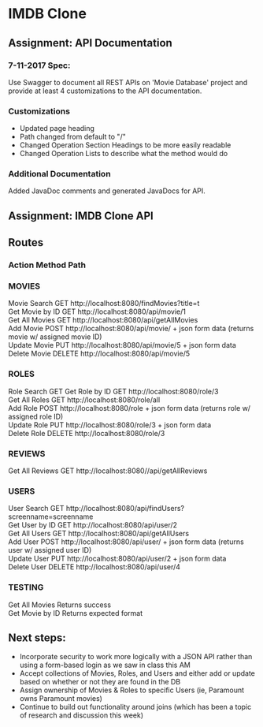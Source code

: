 # IMDB Clone

## Assignment: API Documentation 

### 7-11-2017 Spec:
Use Swagger to document all REST APIs on 'Movie Database' project and provide at least 4 customizations to the API documentation.

### Customizations
* Updated page heading
* Path changed from default to "/"
* Changed Operation Section Headings to be more easily readable
* Changed Operation Lists to describe what the method would do

### Additional Documentation
Added JavaDoc comments and generated JavaDocs for API.


## Assignment: IMDB Clone API 

## Routes
### Action	Method	Path
### MOVIES		
Movie Search	GET	http://localhost:8080/findMovies?title=t  
Get Movie by ID	GET	http://localhost:8080/api/movie/1  
Get All Movies	GET	http://localhost:8080/api/getAllMovies  
Add Movie	POST	http://localhost:8080/api/movie/ + json form data (returns movie w/ assigned movie ID)  
Update Movie	PUT	http://localhost:8080/api/movie/5 + json form data  
Delete Movie	DELETE	http://localhost:8080/api/movie/5  
### ROLES		
Role Search	GET	
Get Role by ID	GET	http://localhost:8080/role/3  
Get All Roles	GET	http://localhost:8080/role/all  
Add Role	POST	http://localhost:8080/role + json form data (returns role w/ assigned role ID)  
Update Role	PUT	http://localhost:8080/role/3 + json form data  
Delete Role	DELETE	http://localhost:8080/role/3  
### REVIEWS		
Get All Reviews	GET	http://localhost:8080//api/getAllReviews  
### USERS		
User Search	GET	http://localhost:8080/api/findUsers?screenname=screenname  
Get User by ID	GET	http://localhost:8080/api/user/2  
Get All Users	GET	http://localhost:8080/api/getAllUsers  
Add User	POST	http://localhost:8080/api/user/ + json form data (returns user w/ assigned user ID)  
Update User	PUT	http://localhost:8080/api/user/2 + json form data  
Delete User	DELETE	http://localhost:8080/api/user/4  
### TESTING		
Get All Movies		Returns success  
Get Movie by ID		Returns expected format  

## Next steps:
* Incorporate security to work more logically with a JSON API rather than using a form-based login as we saw in class this AM
* Accept collections of Movies, Roles, and Users and either add or update based on whether or not they are found in the DB
* Assign ownership of Movies & Roles to specific Users (ie, Paramount owns Paramount movies)
* Continue to build out functionality around joins (which has been a topic of research and discussion this week)
